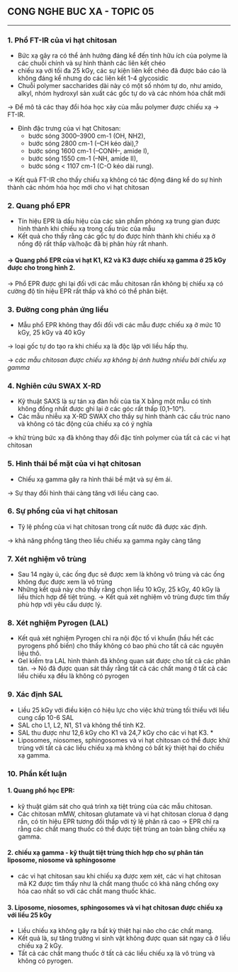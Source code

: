 ## CONG NGHE BUC XA - TOPIC 05
--------------------------------


### 1. Phổ FT-IR của vi hạt chitosan

* Bức xạ gây ra có thể ảnh hưởng đáng kể đến tính hữu ích của polyme là các chuỗi chính và sự hình thành các liên kết chéo
* chiếu xạ với tối đa 25 kGy, các sự kiện liên kết chéo đã được báo cáo là không đáng kể nhưng do các liên kết 1-4 glycosidic
* Chuỗi polymer saccharides dài này có một số nhóm tự do, như amido, alkyl, nhóm hydroxyl sản xuất các gốc tự do và các nhóm hóa chất mới

-> Để mô tả các thay đổi hóa học xảy của mẫu polymer được chiếu xạ -> FT-IR.
* Đỉnh đặc trưng của vi hạt Chitosan:
  *   bước sóng 3000–3900 cm-1 (OH, NH2), 
  *   bước sóng  2800 cm-1 (–CH kéo dài),? 
  *   bước sóng 1600 cm-1 (–CONH–, amide I), 
  *   bước sóng 1550 cm-1 (–NH, amide II), 
  *   bước sóng < 1107 cm-1 (C-O kéo dài rung).
  
-> Kết quả FT-IR cho thấy chiếu xạ không có tác động đáng kể do sự hình thành các nhóm hóa học mới cho vi hạt chitosan

### 2. Quang phổ EPR

* Tín hiệu EPR là dấu hiệu của các sản phẩm phóng xạ trung gian được hình thành khi chiếu xạ trong cấu trúc của mẫu
* Kết quả cho thấy rằng các gốc tự do được hình thành khi chiếu xạ ở nồng độ rất thấp và/hoặc đã bị phân hủy rất nhanh.
#### -> Quang phổ EPR của vi hạt K1, K2 và K3 được chiếu xạ gamma ở 25 kGy được cho trong hình 2.
-> Phổ EPR được ghi lại đối với các mẫu chitosan rắn không bị chiếu xạ có cường độ tín hiệu EPR rất thấp và khó có thể phân biệt.
### 3. Đường cong phản ứng liều
* Mẫu phổ EPR không thay đổi đối với các mẫu được chiếu xạ ở mức 10 kGy, 25 kGy và 40 kGy

-> loại gốc tự do tạo ra khi chiếu xạ là độc lập với liều hấp thụ.

-> _các mẫu chitosan được chiếu xạ không bị ảnh hưởng nhiều bởi chiếu xạ gamma_

### 4. Nghiên cứu SWAX X-RD
* Kỹ thuật SAXS là sự tán xạ đàn hồi của tia X bằng một mẫu có tính không đồng nhất được ghi lại ở các góc rất thấp (0,1–10°).
* Các mẫu nhiễu xạ X-RD SWAX cho thấy sự hình thành các cấu trúc nano và không có tác động của chiếu xạ có ý nghĩa

-> khử trùng bức xạ đã không thay đổi đặc tính polymer của tất cả các vi hạt chitosan

### 5. Hình thái bề mặt của vi hạt chitosan
* Chiếu xạ gamma gây ra hình thái bề mặt và sự êm ái. 

-> Sự thay đổi hình thái càng tăng với liều càng cao.


### 6. Sự phồng của vi hạt chitosan
* Tỷ lệ phồng của vi hạt chitosan trong cất nước đã được xác định.

-> khả năng phồng tăng theo liều chiếu xạ gamma ngày càng tăng

### 7. Xét nghiệm vô trùng
* Sau 14 ngày ủ, các ống đục sẽ được xem là không vô trùng và các ống không đục được xem là vô trùng
* Những kết quả này cho thấy rằng chọn liều 10 kGy, 25 kGy, 40 kGy là liều thích hợp để tiệt trùng.
-> Kết quả xét nghiệm vô trùng được tìm thấy phù hợp với yêu cầu dược lý.


### 8. Xét nghiệm Pyrogen (LAL)

* Kết quả xét nghiệm Pyrogen chỉ ra nội độc tố vi khuẩn (hầu hết các pyrogens phổ biến) cho thấy không có bao phủ cho tất cả các nguyên liệu thô.
* Gel kiểm tra LAL hình thành đã không quan sát được cho tất cả các phân tán. 
-> Nó đã được quan sát thấy rằng tất cả các chất mang ở tất cả các liều chiếu xạ đều là không có pyrogen
### 9. Xác định SAL
* Liều 25 kGy  với điều kiện có hiệu lực cho việc khử trùng tối thiểu với liều cung cấp 10-6 SAL
* SAL cho L1, L2, N1, S1 và không thể tính K2. 
* SAL thu được như 12,6 kGy cho K1 và 24,7 kGy cho các vi hạt K3. *
* Liposomes, niosomes, sphingosomes và vi hạt chitosan có thể được khử trùng với tất cả các liều chiếu xạ mà không có bất kỳ thiệt hại do chiếu xạ gamma.

### 10. Phần kết luận

#### 1. Quang phổ học EPR: 

- kỹ thuật giám sát cho quá trình xạ tiệt trùng của các mẫu chitosan.
- Các chitosan mMW, chitosan glutamate và vi hạt chitosan clorua ở dạng rắn, có tín hiệu EPR tương đối thấp với tỷ lệ phân rã cao
-> EPR chỉ ra rằng các chất mang thuốc có thể được tiệt trùng an toàn bằng chiếu xạ gamma.

#### 2. chiếu xạ gamma -  kỹ thuật tiệt trùng thích hợp cho sự phân tán liposome, niosome và sphingosome
 - các vi hạt chitosan sau khi chiếu xạ được xem xét, các vi hạt chitosan mã K2 được tìm thấy như là chất mang thuốc có khả năng chống oxy hóa cao nhất so với các chất mang thuốc khác.
 
 #### 3. Liposome, niosomes, sphingosomes và vi hạt chitosan được chiếu xạ với liều 25 kGy
 - Liều chiếu xạ không gây ra bất kỳ thiệt hại nào cho các chất mang. 
 - Kết quả là, sự tăng trưởng vi sinh vật không được quan sát ngay cả ở liều chiếu xạ 2 kGy. 
 - Tất cả các chất mang thuốc ở tất cả các liều chiếu xạ là vô trùng và không có pyrogen.

